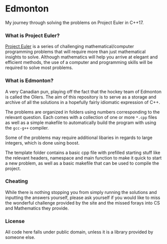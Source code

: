 # Edmonton
My journey through solving the problems on Project Euler in C++17.

### What is Project Euler?

[Project Euler](http://projecteuler.net) is a series of challenging mathematical/computer programming problems that will require more than just mathematical insights to solve. Although mathematics will help you arrive at elegant and efficient methods, the use of a computer and programming skills will be required to solve most problems.

### What is Edmonton?

A very Canadian pun, playing off the fact that the hockey team of Edmonton is called the Oilers. The aim of this repository is to serve as a storage and archive of all the solutions in a hopefully fairly idiomatic expression of C++.

The problems are organized in folders using numbers corresponding to the relevant question. Each comes with a collection of one or more `*.cpp` files as well as a simple makefile to automatically build the program with using the `gcc-g++` compiler.

Some of the problems may require additional libaries in regards to large integers, which is done using boost.

The template folder contains a basic cpp file with prefilled starting stuff like the relevant headers, namespace and main function to make it quick to start a new problem, as well as a basic makefile that can be used to compile the project.

### Cheating

While there is nothing stopping you from simply running the solutions and inputting the answers yourself, please ask yourself if you would like to miss the wonderful challenge provided by the site and the missed forays into CS and Mathematics they provide.

### License

All code here falls under public domain, unless it is a library provided by someone else.
